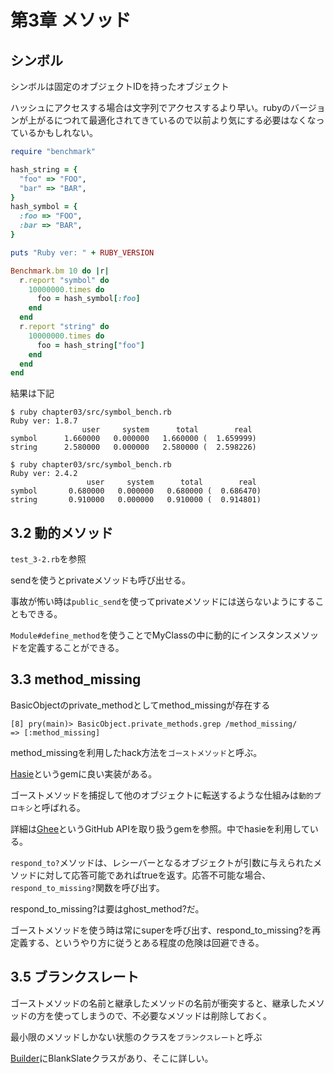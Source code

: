 # 第3章 メソッド

## シンボル
シンボルは固定のオブジェクトIDを持ったオブジェクト

ハッシュにアクセスする場合は文字列でアクセスするより早い。rubyのバージョンが上がるにつれて最適化されてきているので以前より気にする必要はなくなっているかもしれない。
```ruby
require "benchmark"

hash_string = {
  "foo" => "FOO",
  "bar" => "BAR",
}
hash_symbol = {
  :foo => "FOO",
  :bar => "BAR",
}

puts "Ruby ver: " + RUBY_VERSION

Benchmark.bm 10 do |r|
  r.report "symbol" do
    10000000.times do
      foo = hash_symbol[:foo]
    end
  end
  r.report "string" do
    10000000.times do
      foo = hash_string["foo"]
    end
  end
end
```

結果は下記

```
$ ruby chapter03/src/symbol_bench.rb 
Ruby ver: 1.8.7
                user     system      total        real
symbol      1.660000   0.000000   1.660000 (  1.659999)
string      2.580000   0.000000   2.580000 (  2.598226)

$ ruby chapter03/src/symbol_bench.rb 
Ruby ver: 2.4.2
                 user     system      total        real
symbol       0.680000   0.000000   0.680000 (  0.686470)
string       0.910000   0.000000   0.910000 (  0.914801)
```

## 3.2 動的メソッド

`test_3-2.rb`を参照

sendを使うとprivateメソッドも呼び出せる。

事故が怖い時は`public_send`を使ってprivateメソッドには送らないようにすることもできる。

`Module#define_method`を使うことでMyClassの中に動的にインスタンスメソッドを定義することができる。

## 3.3 method_missing

BasicObjectのprivate_methodとしてmethod_missingが存在する
```
[8] pry(main)> BasicObject.private_methods.grep /method_missing/
=> [:method_missing]
```

method_missingを利用したhack方法を`ゴーストメソッド`と呼ぶ。

[Hasie](https://github.com/intridea/hashie)というgemに良い実装がある。

ゴーストメソッドを捕捉して他のオブジェクトに転送するような仕組みは`動的プロキシ`と呼ばれる。

詳細は[Ghee](https://github.com/huboard/ghee)というGitHub APIを取り扱うgemを参照。中でhasieを利用している。

`respond_to?`メソッドは、レシーバーとなるオブジェクトが引数に与えられたメソッドに対して応答可能であればtrueを返す。応答不可能な場合、`respond_to_missing?`関数を呼び出す。

respond_to_missing?は要はghost_method?だ。

ゴーストメソッドを使う時は常にsuperを呼び出す、respond_to_missing?を再定義する、というやり方に従うとある程度の危険は回避できる。

## 3.5 ブランクスレート

ゴーストメソッドの名前と継承したメソッドの名前が衝突すると、継承したメソッドの方を使ってしまうので、不必要なメソッドは削除しておく。

最小限のメソッドしかない状態のクラスを`ブランクスレート`と呼ぶ

[Builder](https://github.com/jimweirich/builder)にBlankSlateクラスがあり、そこに詳しい。